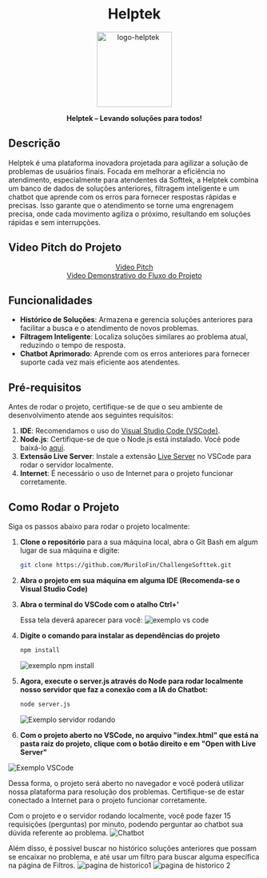 
<div align="center">
   <h1>Helptek</h1>
   
  <img src="https://github.com/user-attachments/assets/c716b303-d3d4-43fc-8190-08230df0a7e0" alt="logo-helptek" height="150"><br>

  
  **Helptek – Levando soluções para todos!**
</div>



## Descrição

Helptek é uma plataforma inovadora projetada para agilizar a solução de problemas de usuários finais. Focada em melhorar a eficiência no atendimento, especialmente para atendentes da Softtek, a Helptek combina um banco de dados de soluções anteriores, filtragem inteligente e um chatbot que aprende com os erros para fornecer respostas rápidas e precisas. Isso garante que o atendimento se torne uma engrenagem precisa, onde cada movimento agiliza o próximo, resultando em soluções rápidas e sem interrupções.

## Video Pitch do Projeto

<div align="center">
         <a href="https://youtu.be/u2cKK3KzYfg" target="_blank" >Video Pitch</a><br>
           <a href="https://youtu.be/Gw9QmrTnLfk" target="_blank" >Video Demonstrativo do Fluxo do Projeto</a>
</div>



## Funcionalidades

- **Histórico de Soluções**: Armazena e gerencia soluções anteriores para facilitar a busca e o atendimento de novos problemas.
- **Filtragem Inteligente**: Localiza soluções similares ao problema atual, reduzindo o tempo de resposta.
- **Chatbot Aprimorado**: Aprende com os erros anteriores para fornecer suporte cada vez mais eficiente aos atendentes.

## Pré-requisitos

Antes de rodar o projeto, certifique-se de que o seu ambiente de desenvolvimento atende aos seguintes requisitos:

1. **IDE**: Recomendamos o uso do [Visual Studio Code (VSCode)](https://code.visualstudio.com/).
2. **Node.js**: Certifique-se de que o Node.js está instalado. Você pode baixá-lo [aqui](https://nodejs.org/).
3. **Extensão Live Server**: Instale a extensão [Live Server](https://marketplace.visualstudio.com/items?itemName=ritwickdey.LiveServer) no VSCode para rodar o servidor localmente.
4. **Internet**: É necessário o uso de Internet para o projeto funcionar corretamente.

## Como Rodar o Projeto

Siga os passos abaixo para rodar o projeto localmente:

1. **Clone o repositório** para a sua máquina local, abra o Git Bash em algum lugar de sua máquina e digite:
   ```bash
   git clone https://github.com/MuriloFin/ChallengeSofttek.git
   ```

2. **Abra o projeto em sua máquina em alguma IDE (Recomenda-se o Visual Studio Code)**


4. **Abra o terminal do VSCode com o atalho Ctrl+'**

      Essa tela deverá aparecer para você:
   ![exemplo vs code](https://github.com/user-attachments/assets/1d7aaca7-ed42-4136-a88d-ed9261643d0c)



6. **Digite o comando para instalar as dependências do projeto**
   ```bash
   npm install
   ```
  
   ![exemplo npm install](https://github.com/user-attachments/assets/620edbcb-bdbd-4bf3-b187-0ac79a05da64)


7. **Agora, execute o server.js através do Node para rodar localmente nosso servidor que faz a conexão com a IA do Chatbot:**
   ```bash
   node server.js
   ```

   ![Exemplo servidor rodando](https://github.com/user-attachments/assets/addaacd8-c65a-4e72-8a25-5bfa97824907)


8. **Com o projeto aberto no VSCode, no arquivo "index.html" que está na pasta raiz do projeto, clique com o botão direito e em "Open with Live Server"**
   
![Exemplo VSCode](https://github.com/user-attachments/assets/0f2bd07e-28d1-493c-92b5-9cbf6844eb48)


Dessa forma, o projeto será aberto no navegador e você poderá utilizar nossa plataforma para resolução dos problemas. 
Certifique-se de estar conectado a Internet para o projeto funcionar corretamente.

Com o projeto e o servidor rodando localmente, você pode fazer 15 requisições (perguntas) por minuto, podendo perguntar ao chatbot sua dúvida referente ao problema.
![Chatbot](https://github.com/user-attachments/assets/9f67b55f-71c8-482d-b012-edd2eb042246)


Além disso, é possível buscar no histórico soluções anteriores que possam se encaixar no problema, e até usar um filtro para buscar alguma específica na página de Filtros.
![pagina de historico1](https://github.com/user-attachments/assets/c9b668c0-8fbf-4c8e-b2dd-8c6f5616d17d)
![pagina de historico 2](https://github.com/user-attachments/assets/32bf9fc5-38db-4dcb-937d-22eb75cadaf0)


